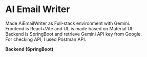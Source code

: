 # AI Email Writer
Made AiEmailWriter as Full-stack environment with Gemini.</br>
Frontend is React+Vite and UL is made based on Material UI.</br>
Backend is SpringBoot and retrieve Gemini API key from Google.</br>
For checking API, I used Postman API.

**Backend (SpringBoot)**


